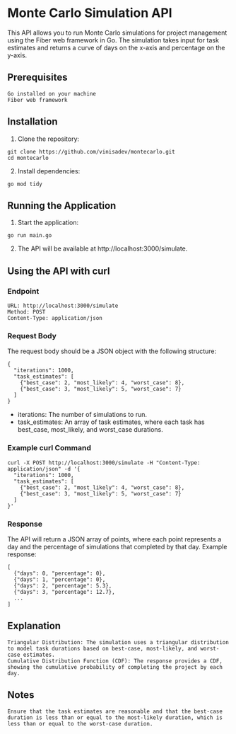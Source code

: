 # Monte Carlo Simulation API

This API allows you to run Monte Carlo simulations for project management using the Fiber web framework in Go. The simulation takes input for task estimates and returns a curve of days on the x-axis and percentage on the y-axis.

## Prerequisites

    Go installed on your machine
    Fiber web framework

## Installation

1. Clone the repository:

```
git clone https://github.com/vinisadev/montecarlo.git
cd montecarlo
```

2. Install dependencies:

```
go mod tidy
```

## Running the Application


1. Start the application:

```
go run main.go
```

2. The API will be available at http://localhost:3000/simulate.

## Using the API with curl

### Endpoint

    URL: http://localhost:3000/simulate
    Method: POST
    Content-Type: application/json

### Request Body

The request body should be a JSON object with the following structure:

```
{
  "iterations": 1000,
  "task_estimates": [
    {"best_case": 2, "most_likely": 4, "worst_case": 8},
    {"best_case": 3, "most_likely": 5, "worst_case": 7}
  ]
}
```

- iterations: The number of simulations to run.
- task_estimates: An array of task estimates, where each task has best_case, most_likely, and worst_case durations.

### Example curl Command

```
curl -X POST http://localhost:3000/simulate -H "Content-Type: application/json" -d '{
  "iterations": 1000,
  "task_estimates": [
    {"best_case": 2, "most_likely": 4, "worst_case": 8},
    {"best_case": 3, "most_likely": 5, "worst_case": 7}
  ]
}'
```

### Response

The API will return a JSON array of points, where each point represents a day and the percentage of simulations that completed by that day. Example response:

```
[
  {"days": 0, "percentage": 0},
  {"days": 1, "percentage": 0},
  {"days": 2, "percentage": 5.3},
  {"days": 3, "percentage": 12.7},
  ...
]
```

## Explanation

    Triangular Distribution: The simulation uses a triangular distribution to model task durations based on best-case, most-likely, and worst-case estimates.
    Cumulative Distribution Function (CDF): The response provides a CDF, showing the cumulative probability of completing the project by each day.

## Notes

    Ensure that the task estimates are reasonable and that the best-case duration is less than or equal to the most-likely duration, which is less than or equal to the worst-case duration.